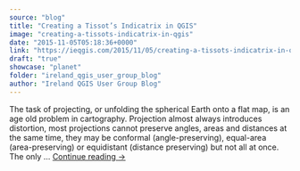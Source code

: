 ```yaml
---
source: "blog"
title: "Creating a Tissot’s Indicatrix in QGIS"
image: "creating-a-tissots-indicatrix-in-qgis"
date: "2015-11-05T05:18:36+0000"
link: "https://ieqgis.com/2015/11/05/creating-a-tissots-indicatrix-in-qgis/"
draft: "true"
showcase: "planet"
folder: "ireland_qgis_user_group_blog"
author: "Ireland QGIS User Group Blog"
---
```


The task of projecting, or unfolding the spherical Earth onto a flat map, is an age old problem in cartography. Projection almost always introduces distortion, most projections cannot preserve angles, areas and distances at the same time, they may be conformal (angle-preserving), equal-area (area-preserving) or equidistant (distance preserving) but not all at once. The only &#8230; <a class="more-link" href="https://ieqgis.com/2015/11/05/creating-a-tissots-indicatrix-in-qgis/">Continue reading <span class="meta-nav">&#8594;</span></a>
